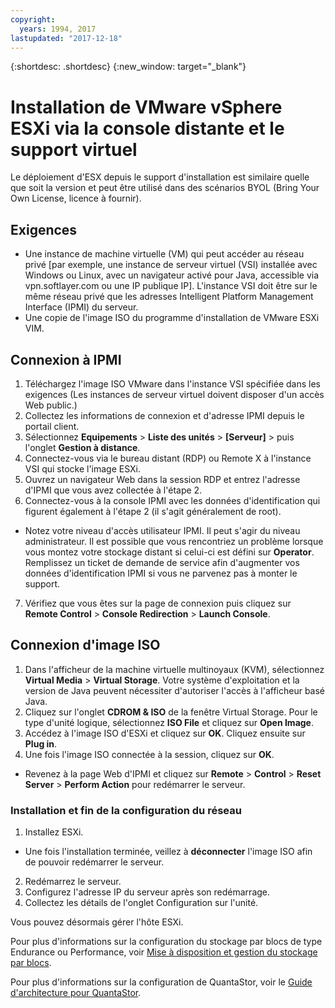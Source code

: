 ```yaml
---
copyright:
  years: 1994, 2017
lastupdated: "2017-12-18"
---
```


{:shortdesc: .shortdesc}
{:new_window: target="_blank"}

# Installation de VMware vSphere ESXi via la console distante et le support virtuel

Le déploiement d'ESX depuis le support d'installation est similaire quelle que soit la version et peut être utilisé dans des scénarios BYOL (Bring Your Own License, licence à fournir). 

## Exigences
* Une instance de machine virtuelle (VM) qui peut accéder au réseau privé [par exemple, une instance de serveur virtuel (VSI) installée avec Windows ou Linux, avec un navigateur activé pour Java, accessible via vpn.softlayer.com ou une IP publique IP]. L'instance VSI doit être sur le même réseau privé que les adresses Intelligent Platform Management Interface (IPMI) du serveur.
* Une copie de l'image ISO du programme d'installation de VMware ESXi VIM.

<!--## Steps -->

## Connexion à IPMI
1. Téléchargez l'image ISO VMware dans l'instance VSI spécifiée dans les exigences (Les instances de serveur virtuel doivent disposer d'un accès Web public.)
2. Collectez les informations de connexion et d'adresse IPMI depuis le portail client.
3. Sélectionnez **Equipements** > **Liste des unités** > **[Serveur]** > puis l'onglet **Gestion à distance**.
4. Connectez-vous via le bureau distant (RDP) ou Remote X à l'instance VSI qui stocke l'image ESXi.
5. Ouvrez un navigateur Web dans la session RDP et entrez l'adresse d'IPMI que vous avez collectée à l'étape 2.
6. Connectez-vous à la console IPMI avec les données d'identification qui figurent également à l'étape 2 (il s'agit généralement de root).
* Notez votre niveau d'accès utilisateur IPMI. Il peut s'agir du niveau administrateur. Il est possible que vous rencontriez un problème lorsque vous montez votre stockage distant si celui-ci est défini sur **Operator**. Remplissez un ticket de demande de service afin d'augmenter vos données d'identification IPMI si vous ne parvenez pas à monter le support.
7. Vérifiez que vous êtes sur la page de connexion puis cliquez sur **Remote Control** > **Console Redirection** > **Launch Console**.

## Connexion d'image ISO
1. Dans l'afficheur de la machine virtuelle multinoyaux (KVM), sélectionnez **Virtual Media** > **Virtual Storage**. Votre système d'exploitation et la version de Java peuvent nécessiter d'autoriser l'accès à l'afficheur basé Java.
2. Cliquez sur l'onglet **CDROM & ISO** de la fenêtre Virtual Storage. Pour le type d'unité logique, sélectionnez **ISO File** et cliquez sur **Open Image**.
3. Accédez à l'image ISO d'ESXi et cliquez sur **OK**. Cliquez ensuite sur **Plug in**.
4. Une fois l'image ISO connectée à la session, cliquez sur **OK**.
* Revenez à la page Web d'IPMI et cliquez sur **Remote** > **Control** > **Reset Server** > **Perform Action** pour redémarrer le serveur.

### Installation et fin de la configuration du réseau
1. Installez ESXi.
* Une fois l'installation terminée, veillez à **déconnecter** l'image ISO afin de pouvoir redémarrer le serveur. 
2. Redémarrez le serveur.
3. Configurez l'adresse IP du serveur après son redémarrage.
4. Collectez les détails de l'onglet Configuration sur l'unité.

Vous pouvez désormais gérer l'hôte ESXi.

Pour plus d'informations sur la configuration du stockage par blocs de type Endurance ou Performance, voir [Mise à disposition et gestion du stockage par blocs](/docs/infrastructure/BlockStorage/provisioning-block_storage.html).

Pour plus d'informations sur la configuration de QuantaStor, voir le [Guide d'architecture pour QuantaStor](architecture-guide-quantastor-vmwaresoftlayer.html).
